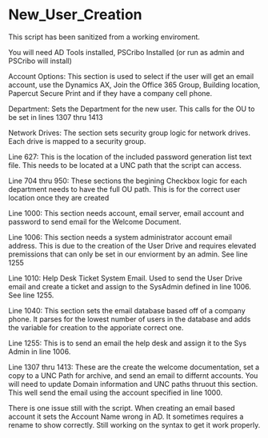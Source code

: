 # New_User_Creation
This script has been sanitized from a working enviroment. 

You will need AD Tools installed, PSCribo Installed (or run as admin and PSCribo will install)

Account Options: This section is used to select if the user will get an email account, use the Dynamics AX, Join the Office 365 Group, Building location, Papercut Secure Print and if they have a company cell phone.

Department: Sets the Department for the new user.  This calls for the OU to be set in lines 1307 thru 1413

Network Drives: The section sets security group logic for network drives.  Each drive is mapped to a security group.

Line 627: This is the location of the included password generation list text file.  This needs to be located at a UNC path that the script can access.

Line 704 thru 950: These sections the begining Checkbox logic for each department needs to have the full OU path.  This is for the correct user location once they are created

Line 1000: This section needs account, email server, email account and password to send email for the Welcome Document.

Line 1006: This section needs a system administrator account email address.  This is due to the creation of the User Drive and requires elevated premissions that can only be set in our enviorment by an admin. See line 1255

Line 1010: Help Desk Ticket System Email.  Used to send the User Drive email and create a ticket and assign to the SysAdmin defined in line 1006. See line 1255.

Line 1040: This section sets the email database based off of a company phone.  It parses for the lowest number of users in the database and adds the variable for creation to the apporiate correct one.

Line 1255: This is to send an email the help desk and assign it to the Sys Admin in line 1006.

Line 1307 thru 1413: These are the create the welcome documentation, set a copy to a UNC Path for archive, and send an email to differnt accounts. You will need to update Domain information and UNC paths thruout this section.  This well send the email using the account specified in line 1000.

There is one issue still with the script.  When creating an email based account it sets the Account Name wrong in AD. It sometimes requires a rename to show correctly.  Still working on the syntax to get it work properly. 
